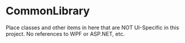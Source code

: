 ﻿# CommonLibrary
Place classes and other items in here that are NOT UI-Specific in this project.
  No references to WPF or ASP.NET, etc.
